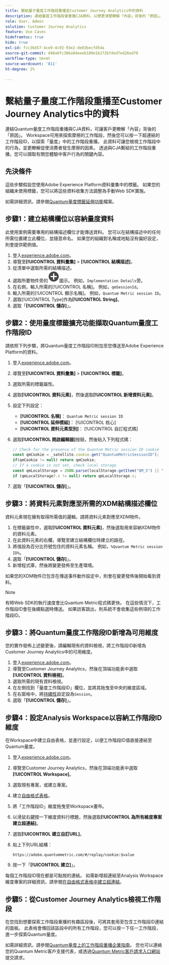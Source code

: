 ```yaml
---
title: 繫結量子量度工作階段重播至Customer Journey Analytics中的資料
description: 連結量度工作階段會重播CJA資料，以便更清楚瞭解「內容」背後的「原因」。
role: User, Admin
solution: Customer Journey Analytics
feature: Use Cases
hidefromtoc: true
hide: true
exl-id: fcc36457-4ce9-4c93-93e2-de03becfd5da
source-git-commit: d48a6fc306a84eeeb189e1b272bfded7ed26ed70
workflow-type: tm+mt
source-wordcount: '811'
ht-degree: 2%

---
```


# 繫結量子量度工作階段重播至Customer Journey Analytics中的資料

連結Quantum量度工作階段重播與CJA資料，可讓客戶更瞭解「內容」背後的「原因」。  Workspace可用來探索摩擦的工作階段，然後您可以按一下超連結的工作階段ID，以探索「量度」中的工作階段重播。  此資料可讓您檢視工作階段中的行為，並更瞭解促使消費者發生摩擦的因素。  透過與CJA繫結的工作階段重播，您可以擷取有關您體驗中客戶行為的關鍵內容。

## 先決條件

這些步驟假設您使用Adobe Experience Platform資料彙集中的標籤。 如果您的組織未使用標籤，您可以將這些資料收集方法調整為手動Web SDK實施。

如需詳細資訊，請參閱[Quantum量度標籤延伸功能](https://experienceleague.adobe.com/en/docs/experience-platform/destinations/catalog/analytics/quantum-metric)檔案。

## 步驟1：建立結構欄位以容納量度資料

此使用案例需要專用的結構描述欄位才能傳送資料。 您可以在結構描述中的任何所需位置建立此欄位，並隨意命名。 如果您的組織對名稱或地點沒有偏好設定，則會提供範例值。

1. 登入[experience.adobe.com](https://experience.adobe.com)。
1. 導覽至&#x200B;**[!UICONTROL 資料彙集]** > **[!UICONTROL 結構描述]**。
1. 從清單中選取所需的結構描述。
1. 選取所要物件旁的![新增欄點陣圖示](/help/assets/icons/AddCircle.svg)圖示。 例如，`Implementation Details`旁。
1. 在右側，輸入所需的[!UICONTROL 名稱]。 例如，`qmSessionId`。
1. 輸入所需的[!UICONTROL 顯示名稱]。 例如，`Quantum Metric session ID`。
1. 選取[!UICONTROL Type]作為&#x200B;**[!UICONTROL String]**。
1. 選取「**[!UICONTROL 儲存]**」。

## 步驟2：使用量度標籤擴充功能擷取Quantum量度工作階段ID

請依照下列步驟，將Quantum量度工作階段ID附加至您傳送至Adobe Experience Platform的資料。

1. 登入[experience.adobe.com](https://experience.adobe.com)。
1. 導覽至&#x200B;**[!UICONTROL 資料彙集]** > **[!UICONTROL 標籤]**。
1. 選取所需的標籤屬性。
1. 選取&#x200B;**[!UICONTROL 資料元素]**，然後選取&#x200B;**[!UICONTROL 新增資料元素]**。
1. 設定下列設定：
   * **[!UICONTROL 名稱]**： `Quantum Metric session ID`
   * **[!UICONTROL 延伸模組]**： [!UICONTROL 核心]
   * **[!UICONTROL 資料元素型別]**： [!UICONTROL 自訂程式碼]
1. 選取&#x200B;**[!UICONTROL 開啟編輯器]**&#x200B;按鈕，然後貼入下列程式碼：

   ```js
   // Check for the presence of the Quantum Metric session ID cookie
   const qmCookie = _satellite.cookie.get("QuantumMetricSessionID");
   if(qmCookie != null) return qmCookie;
   // If a cookie is not set, check local storage
   const qmLocalStorage = JSON.parse(localStorage.getItem("QM_S") || "{}");
   if (qmLocalStorage?.s != null) return qmLocalStorage.s;
   ```

1. 選取「**[!UICONTROL 儲存]**」。

## 步驟3：將資料元素對應至所需的XDM結構描述欄位

資料元素現在擁有取得所需值的邏輯，請將資料元素對應至XDM物件。

1. 在標籤屬性中，選取&#x200B;**[!UICONTROL 資料元素]**，然後選取用來容納XDM物件的資料元素。
1. 在此資料元素的右欄，導覽至建立結構欄位時建立的路徑。
1. 將值設為百分比符號包住的資料元素名稱。 例如，`%Quantum Metric session ID%`。
1. 選取「**[!UICONTROL 儲存]**」。
1. 新增程式庫，然後將變更發佈至生產環境。

如果您的XDM物件已包含在傳送事件動作設定中，則會在變更發佈後開始看到資料。

>[!NOTE]
>
>有時Web SDK的執行速度會比Quantum Metric程式碼更快。 在這些情況下，工作階段ID會在後續點選時傳送。 如果訪客跳出，則系統不會收集這些例項的工作階段ID。

## 步驟3：將Quantum量度工作階段ID新增為可用維度

您的實作發佈上述變更後，請編輯現有的資料檢視，將工作階段ID新增為Customer Journey Analytics中的可用維度。

1. 登入[experience.adobe.com](https://experience.adobe.com)。
1. 導覽至Customer Journey Analytics，然後在頂端功能表中選取&#x200B;**[!UICONTROL 資料檢視]**。
1. 選取所需的現有資料檢視。
1. 在左側找到「量度工作階段ID」欄位，並將其拖曳至中央的維度區域。
1. 在右窗格中，將[持續性](/help/data-views/component-settings/persistence.md)設定設為`Session`。
1. 選取「**[!UICONTROL 儲存]**」。

## 步驟4：設定Analysis Workspace以容納工作階段ID維度

在Workspace中建立自由表格，並進行設定，以便工作階段ID值直接連結至Quantum量度。

1. 登入[experience.adobe.com](https://experience.adobe.com)。
1. 導覽至Customer Journey Analytics，然後在頂端功能表中選取&#x200B;**[!UICONTROL Workspace]**。
1. 選取現有專案，或建立專案。
1. 建立[自由格式表格](/help/analysis-workspace/visualizations/freeform-table/freeform-table.md)。
1. 將「工作階段ID」維度拖曳至Workspace畫布。
1. 以滑鼠右鍵按一下維度資料行標題，然後選取&#x200B;**[!UICONTROL 為所有維度專案建立超連結]**。
1. 選取&#x200B;**[!UICONTROL 建立自訂URL]**。
1. 貼上下列URL結構：

   ```
   https://adobe.quantummetric.com/#/replay/cookie:$value
   ```

1. 按一下「**[!UICONTROL 建立]**」。

每個工作階段ID現在都是可點按的連結。 如需新增超連結至Analysis Workspace維度專案的詳細資訊，請參閱[在自由格式表格中建立超連結](/help/analysis-workspace/visualizations/freeform-table/freeform-table-hyperlinks.md)。

## 步驟5：從Customer Journey Analytics檢視工作階段

在您找到想要探索工作階段重播的有趣區段後，可將其套用至包含工作階段ID連結的面板。 此表格會傳回該區段中的所有工作階段，您可以按一下任一工作階段，進一步探索Quantum量度。

如需詳細資訊，請參閱[Quantum量度上的工作階段重播企業指南](https://www.quantummetric.com/resources/ebook/the-enterprise-guide-to-session-replay)。 您也可以連絡您的Quantum Metric客戶支援代表，或透過[Quantum Metric客戶請求入口網站](https://community.quantummetric.com/s/public-support-page)提交請求。
